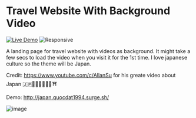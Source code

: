 Travel Website With Background Video
============
[![Live Demo](https://img.shields.io/badge/demo-online-green.svg)](japan.quocdat1994.surge.sh) ![Responsive](https://img.shields.io/badge/responsive-website-blue)

A landing page for travel website with videos as background. It might take a few secs to load the video when you visit it for the 1st time.
I love japanese culture so the theme will be Japan.

Credit: https://www.youtube.com/c/AllanSu for his greate video about Japan 🇯🇵🌸🍣🍱🍡🍙🍜⛩️

Demo: http://japan.quocdat1994.surge.sh/

![image](https://user-images.githubusercontent.com/7947659/189102435-8c98a719-b174-4094-b834-172c640d49ed.png)
